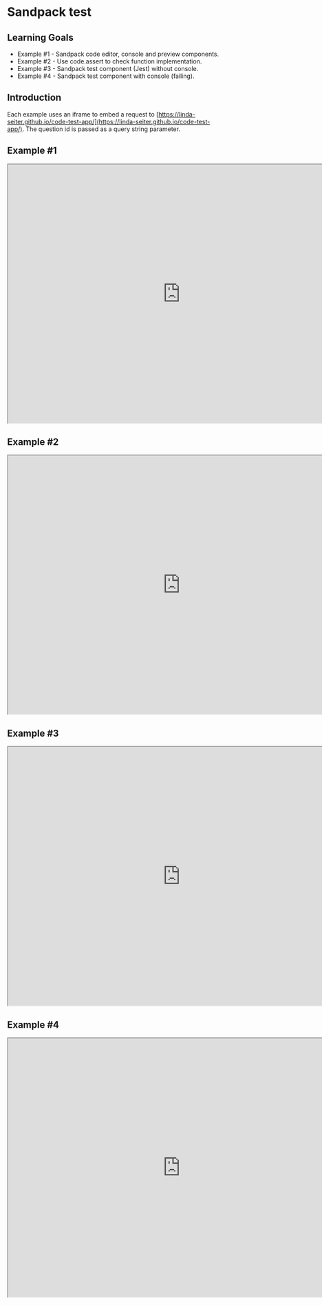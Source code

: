 # Sandpack test

## Learning Goals

- Example #1 - Sandpack code editor, console and preview components.
- Example #2 - Use code.assert to check function implementation.
- Example #3 - Sandpack test component (Jest) without console.
- Example #4 - Sandpack test component with console (failing).

## Introduction

Each example uses an iframe to embed a request to
[https://linda-seiter.github.io/code-test-app/](https://linda-seiter.github.io/code-test-app/).
The question id is passed as a query string parameter.

## Example #1

<iframe width="800" height="600" src="https://linda-seiter.github.io/code-test-app"></iframe>

## Example #2

<iframe width="800" height="600" src="https://linda-seiter.github.io/code-test-app/?id=2"></iframe>

## Example #3

<iframe width="800" height="600" src="https://linda-seiter.github.io/code-test-app/?id=3"></iframe>

## Example #4

<iframe width="800" height="600" src="https://linda-seiter.github.io/code-test-app/?id=4"></iframe>
